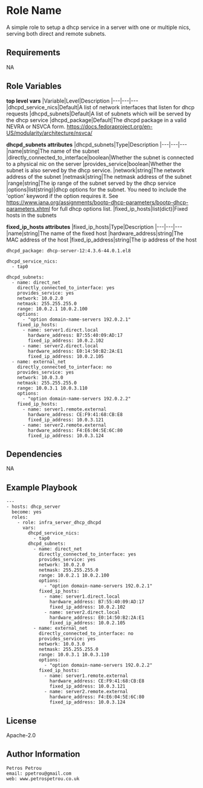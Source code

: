 Role Name
=========

A simple role to setup a dhcp service in a server with one or multiple nics, serving both direct and remote subnets.

Requirements
------------

NA

Role Variables
--------------

**top level vars**
|Variable|Level|Description
|---|---|---	
|dhcpd_service_nics|Default|A list of network interfaces that listen for dhcp requests
|dhcpd_subnets|Default|A list of subnets which will be served by the dhcp service
|dhcpd_package|Default|The dhcpd package in a valid NEVRA or NSVCA form. https://docs.fedoraproject.org/en-US/modularity/architecture/nsvca/  	

**dhcpd_subnets attributes**
|dhcpd_subnets|Type|Description
|---|---|---
|name|string|The name of the subnet
|directly_connected_to_interface|boolean|Whether the subnet is connected to a physical nic on the server
|provides_service|boolean|Whether the subnet is also served by the dhcp service.
|network|string|The network address of the subnet
|netmask|string|The netmask address of the subnet
|range|string|The ip range of the subnet served by the dhcp service
|options|list(string)|dhcp options for the subnet. You need to include the 'option' keyword if the option requires it. See https://www.iana.org/assignments/bootp-dhcp-parameters/bootp-dhcp-parameters.xhtml for full dhcp options list.
|fixed_ip_hosts|list(dict)|Fixed hosts in the subnets

**fixed_ip_hosts attributes**
|fixed_ip_hosts|Type|Description
|---|---|---
|name|string|The name of the fixed host
|hardware_address|string|The MAC address of the host
|fixed_ip_address|string|The ip address of the host


```
dhcpd_package: dhcp-server-12:4.3.6-44.0.1.el8

dhcpd_service_nics: 
  - tap0

dhcpd_subnets:
  - name: direct_net
    directly_connected_to_interface: yes
    provides_service: yes
    network: 10.0.2.0
    netmask: 255.255.255.0
    range: 10.0.2.1 10.0.2.100
    options:
      - "option domain-name-servers 192.0.2.1"
    fixed_ip_hosts:
      - name: server1.direct.local
        hardware_address: B7:55:40:09:AD:17
        fixed_ip_address: 10.0.2.102
      - name: server2.direct.local
        hardware_address: E0:14:50:B2:2A:E1
        fixed_ip_address: 10.0.2.105
  - name: external_net
    directly_connected_to_interface: no
    provides_service: yes
    network: 10.0.3.0
    netmask: 255.255.255.0
    range: 10.0.3.1 10.0.3.110
    options:
      - "option domain-name-servers 192.0.2.2"
    fixed_ip_hosts:
      - name: server1.remote.external
        hardware_address: CE:F9:41:68:CB:E8
        fixed_ip_address: 10.0.3.121
      - name: server2.remote.external
        hardware_address: F4:E6:04:5E:6C:80
        fixed_ip_address: 10.0.3.124
```





Dependencies
------------
NA


Example Playbook
----------------


```
---
- hosts: dhcp_server
  become: yes
  roles:
    - role: infra_server_dhcp_dhcpd
      vars:
        dhcpd_service_nics: 
          - tap0
        dhcpd_subnets:
          - name: direct_net
            directly_connected_to_interface: yes
            provides_service: yes
            network: 10.0.2.0
            netmask: 255.255.255.0
            range: 10.0.2.1 10.0.2.100
            options:
              - "option domain-name-servers 192.0.2.1"
            fixed_ip_hosts:
              - name: server1.direct.local
                hardware_address: B7:55:40:09:AD:17
                fixed_ip_address: 10.0.2.102
              - name: server2.direct.local
                hardware_address: E0:14:50:B2:2A:E1
                fixed_ip_address: 10.0.2.105
          - name: external_net
            directly_connected_to_interface: no
            provides_service: yes
            network: 10.0.3.0
            netmask: 255.255.255.0
            range: 10.0.3.1 10.0.3.110
            options:
              - "option domain-name-servers 192.0.2.2"
            fixed_ip_hosts:
              - name: server1.remote.external
                hardware_address: CE:F9:41:68:CB:E8
                fixed_ip_address: 10.0.3.121
              - name: server2.remote.external
                hardware_address: F4:E6:04:5E:6C:80
                fixed_ip_address: 10.0.3.124
```

License
-------

Apache-2.0

Author Information
------------------

```
Petros Petrou
email: ppetrou@gmail.com
web: www.petrospetrou.co.uk
```
